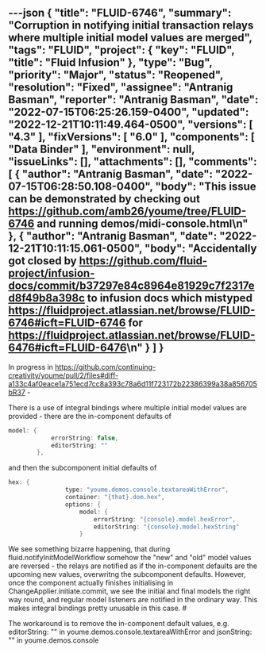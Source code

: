 ---json
{
  "title": "FLUID-6746",
  "summary": "Corruption in notifying initial transaction relays where multiple initial model values are merged",
  "tags": "FLUID",
  "project": {
    "key": "FLUID",
    "title": "Fluid Infusion"
  },
  "type": "Bug",
  "priority": "Major",
  "status": "Reopened",
  "resolution": "Fixed",
  "assignee": "Antranig Basman",
  "reporter": "Antranig Basman",
  "date": "2022-07-15T06:25:26.159-0400",
  "updated": "2022-12-21T10:11:49.464-0500",
  "versions": [
    "4.3"
  ],
  "fixVersions": [
    "6.0"
  ],
  "components": [
    "Data Binder"
  ],
  "environment": null,
  "issueLinks": [],
  "attachments": [],
  "comments": [
    {
      "author": "Antranig Basman",
      "date": "2022-07-15T06:28:50.108-0400",
      "body": "This issue can be demonstrated by checking out <https://github.com/amb26/youme/tree/FLUID-6746> and running demos/midi-console.html\n"
    },
    {
      "author": "Antranig Basman",
      "date": "2022-12-21T10:11:15.061-0500",
      "body": "Accidentally got closed by <https://github.com/fluid-project/infusion-docs/commit/b37297e84c8964e81929c7f2317ed8f49b8a398c> to infusion docs which mistyped <https://fluidproject.atlassian.net/browse/FLUID-6746#icft=FLUID-6746> for <https://fluidproject.atlassian.net/browse/FLUID-6476#icft=FLUID-6476>\n"
    }
  ]
}
---
In progress in <https://github.com/continuing-creativity/youme/pull/2/files#diff-a133c4af0eace1a751ecd7cc8a393c78a6d11f723172b22386399a38a856705bR37> -&#x20;

There is a use of integral bindings where multiple initial model values are provided - there are the in-component defaults of&#x20;

```java
model: {
            errorString: false,
            editorString: ""
        },
```

and then the subcomponent initial defaults of&#x20;

```java
hex: {
                type: "youme.demos.console.textareaWithError",
                container: "{that}.dom.hex",
                options: {
                    model: {
                        errorString: "{console}.model.hexError",
                        editorString: "{console}.model.hexString"
                    }
```

We see something bizarre happening, that during fluid.notifyInitModelWorkflow  somehow the "new" and "old" model values are reversed - the relays are notified as if the in-component defaults are the upcoming new values, overwritng the subcomponent defaults. However, once the component actually finishes initialising in ChangeApplier.initiate.commit, we see the initial and final models the right way round, and regular model listeners are notified in the ordinary way. This makes integral bindings pretty unusable in this case. #

The workaround is to remove the in-component default values, e.g. editorString: "" in youme.demos.console.textareaWithError and jsonString: "" in youme.demos.console

        